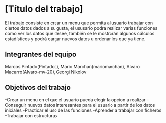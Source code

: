 # [Título del trabajo]

El trabajo consiste en crear un menu que permita al usuario trabajar con ciertos datos dados a su gusta, el ususario podra realizar varias funciones como ver los datos que desee, también se le mostrarán algunos cálculos estadísticos y podrá cargar nuevos datos u ordenar los que ya tiene.

## Integrantes del equipo

Marcos Pintado(Pintadoc), Mario Marchan(mariomarchan), Alvaro Macarro(Alvaro-mv-20), Georgi Nikolov

## Objetivos del trabajo

-Crear un menu en el que el usuario pueda elegir la opcion a realizar
-Conseguir nuevos datos interesantes para el usuario a partir de los datos iniciales
-Practicar el uso de las funciones
-Aprender a trabajar con ficheros 
-Trabajar con estructuras
